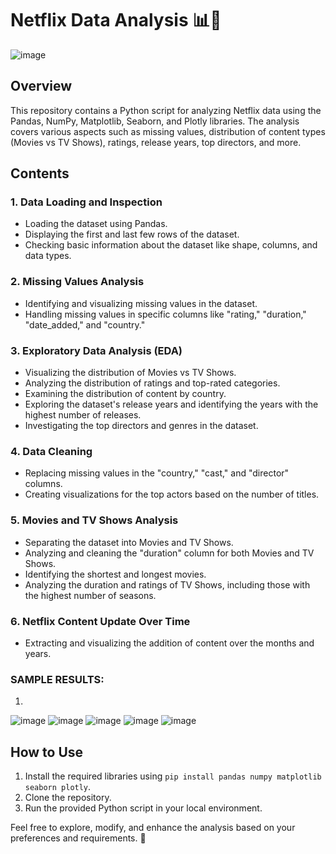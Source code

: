 # **Netflix Data Analysis** 📊🍿
![image](https://github.com/Jayanth-Pujar/Python-Analysis-Netflix-Data/assets/148257677/aae4166b-a09e-4b17-a227-d0f359307d64)

## Overview
This repository contains a Python script for analyzing Netflix data using the Pandas, NumPy, Matplotlib, Seaborn, and Plotly libraries. The analysis covers various aspects such as missing values, distribution of content types (Movies vs TV Shows), ratings, release years, top directors, and more.

## Contents

### 1. Data Loading and Inspection
   - Loading the dataset using Pandas.
   - Displaying the first and last few rows of the dataset.
   - Checking basic information about the dataset like shape, columns, and data types.

### 2. Missing Values Analysis
   - Identifying and visualizing missing values in the dataset.
   - Handling missing values in specific columns like "rating," "duration," "date_added," and "country."

### 3. Exploratory Data Analysis (EDA)
   - Visualizing the distribution of Movies vs TV Shows.
   - Analyzing the distribution of ratings and top-rated categories.
   - Examining the distribution of content by country.
   - Exploring the dataset's release years and identifying the years with the highest number of releases.
   - Investigating the top directors and genres in the dataset.

### 4. Data Cleaning
   - Replacing missing values in the "country," "cast," and "director" columns.
   - Creating visualizations for the top actors based on the number of titles.

### 5. Movies and TV Shows Analysis
   - Separating the dataset into Movies and TV Shows.
   - Analyzing and cleaning the "duration" column for both Movies and TV Shows.
   - Identifying the shortest and longest movies.
   - Analyzing the duration and ratings of TV Shows, including those with the highest number of seasons.

### 6. Netflix Content Update Over Time
   - Extracting and visualizing the addition of content over the months and years.

### SAMPLE RESULTS:
1.
  ![image](https://github.com/Jayanth-Pujar/Python-Analysis-Netflix-Data/assets/148257677/8c06742b-db28-4515-a097-57a3eb267033)
  ![image](https://github.com/Jayanth-Pujar/Python-Analysis-Netflix-Data/assets/148257677/feffa964-60f7-4201-8dc7-047c3f5d9c9a)
  ![image](https://github.com/Jayanth-Pujar/Python-Analysis-Netflix-Data/assets/148257677/ec0dcd63-802e-42a1-a1ce-8cfdab180b0e)
  ![image](https://github.com/Jayanth-Pujar/Python-Analysis-Netflix-Data/assets/148257677/cb3da7c8-5551-4699-8fe8-34bef1f7c4d1)
  ![image](https://github.com/Jayanth-Pujar/Python-Analysis-Netflix-Data/assets/148257677/129fd015-f295-4af6-a936-709da7bf0462)






## How to Use
1. Install the required libraries using `pip install pandas numpy matplotlib seaborn plotly`.
2. Clone the repository.
3. Run the provided Python script in your local environment.

Feel free to explore, modify, and enhance the analysis based on your preferences and requirements. 🚀
